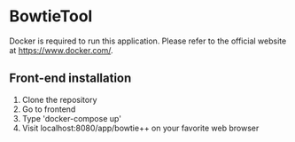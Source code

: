# BowtieTool

Docker is required to run this application. Please refer to the official website at https://www.docker.com/.

## Front-end installation

1. Clone the repository
2. Go to frontend
3. Type 'docker-compose up'
4. Visit localhost:8080/app/bowtie++ on your favorite web browser
